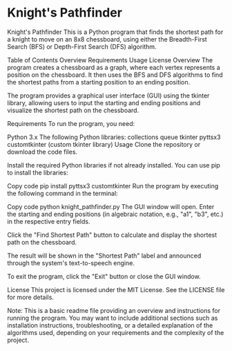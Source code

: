 # Knight's Pathfinder
Knight's Pathfinder
This is a Python program that finds the shortest path for a knight to move on an 8x8 chessboard, using either the Breadth-First Search (BFS) or Depth-First Search (DFS) algorithm.

Table of Contents
Overview
Requirements
Usage
License
Overview
The program creates a chessboard as a graph, where each vertex represents a position on the chessboard. It then uses the BFS and DFS algorithms to find the shortest paths from a starting position to an ending position.

The program provides a graphical user interface (GUI) using the tkinter library, allowing users to input the starting and ending positions and visualize the shortest path on the chessboard.

Requirements
To run the program, you need:

Python 3.x
The following Python libraries:
collections
queue
tkinter
pyttsx3
customtkinter (custom tkinter library)
Usage
Clone the repository or download the code files.

Install the required Python libraries if not already installed. You can use pip to install the libraries:

Copy code
pip install pyttsx3 customtkinter
Run the program by executing the following command in the terminal:

Copy code
python knight_pathfinder.py
The GUI window will open. Enter the starting and ending positions (in algebraic notation, e.g., "a1", "b3", etc.) in the respective entry fields.

Click the "Find Shortest Path" button to calculate and display the shortest path on the chessboard.

The result will be shown in the "Shortest Path" label and announced through the system's text-to-speech engine.

To exit the program, click the "Exit" button or close the GUI window.

License
This project is licensed under the MIT License. See the LICENSE file for more details.

Note: This is a basic readme file providing an overview and instructions for running the program. You may want to include additional sections such as installation instructions, troubleshooting, or a detailed explanation of the algorithms used, depending on your requirements and the complexity of the project.




